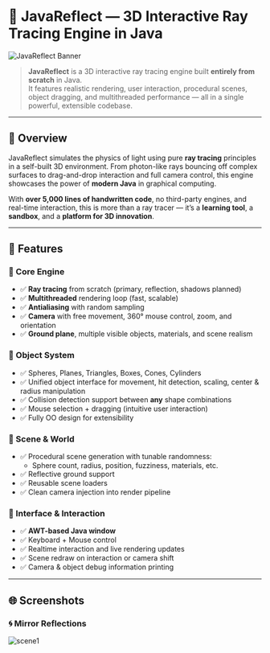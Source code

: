 # 🌟 JavaReflect — 3D Interactive Ray Tracing Engine in Java

![JavaReflect Banner](https://github.com/aryanbatras/Java-3D-Interactive-Engine-Ray-Tracing-/blob/main/Rendered%20Images/mirror.jpg)


> **JavaReflect** is a 3D interactive ray tracing engine built **entirely from scratch** in Java.  
> It features realistic rendering, user interaction, procedural scenes, object dragging, and multithreaded performance — all in a single powerful, extensible codebase.

---

## 🚀 Overview

JavaReflect simulates the physics of light using pure **ray tracing** principles in a self-built 3D environment. From photon-like rays bouncing off complex surfaces to drag-and-drop interaction and full camera control, this engine showcases the power of **modern Java** in graphical computing.

With **over 5,000 lines of handwritten code**, no third-party engines, and real-time interaction, this is more than a ray tracer — it’s a **learning tool**, a **sandbox**, and a **platform for 3D innovation**.

---

## 🎯 Features

### 🔷 Core Engine
- ✅ **Ray tracing** from scratch (primary, reflection, shadows planned)
- ✅ **Multithreaded** rendering loop (fast, scalable)
- ✅ **Antialiasing** with random sampling
- ✅ **Camera** with free movement, 360° mouse control, zoom, and orientation
- ✅ **Ground plane**, multiple visible objects, materials, and scene realism

### 🔷 Object System
- ✅ Spheres, Planes, Triangles, Boxes, Cones, Cylinders
- ✅ Unified object interface for movement, hit detection, scaling, center & radius manipulation
- ✅ Collision detection support between **any** shape combinations
- ✅ Mouse selection + dragging (intuitive user interaction)
- ✅ Fully OO design for extensibility

### 🔷 Scene & World
- ✅ Procedural scene generation with tunable randomness:
  - Sphere count, radius, position, fuzziness, materials, etc.
- ✅ Reflective ground support
- ✅ Reusable scene loaders
- ✅ Clean camera injection into render pipeline

### 🔷 Interface & Interaction
- ✅ **AWT-based Java window**
- ✅ Keyboard + Mouse control
- ✅ Realtime interaction and live rendering updates
- ✅ Scene redraw on interaction or camera shift
- ✅ Camera & object debug information printing

---

## 🌐 Screenshots

### 🌀 Mirror Reflections
![scene1](https://github.com/aryanbatras/Java-3D-Interactive-Engine-Ray-Tracing-/blob/main/Rendered%20Images/REFLECTSCENE.jpg)
